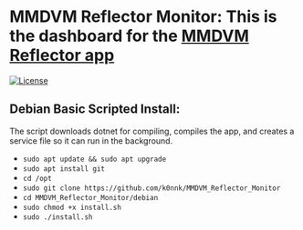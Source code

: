 # MMDVM Reflector Monitor: This is the dashboard for the [MMDVM Reflector app](https://github.com/firealarmss/MMDVM_Reflector)

[![License](https://img.shields.io/badge/License-GPLv3-blue?style=for-the-badge)](https://www.gnu.org/licenses/gpl-3.0)

## Debian Basic Scripted Install:

The script downloads dotnet for compiling, compiles the app, and creates a service file so it can run in the background.

- `sudo apt update && sudo apt upgrade`
- `sudo apt install git`
- `cd /opt`
- `sudo git clone https://github.com/k0nnk/MMDVM_Reflector_Monitor`
- `cd MMDVM_Reflector_Monitor/debian`
- `sudo chmod +x install.sh`
- `sudo ./install.sh`
